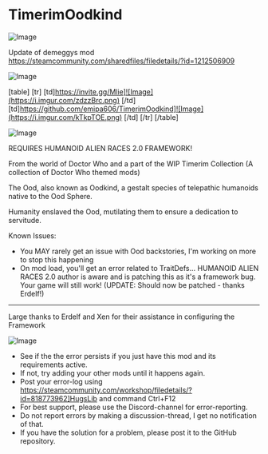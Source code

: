 # TimerimOodkind

![Image](https://i.imgur.com/WAEzk68.png)

Update of demeggys mod
https://steamcommunity.com/sharedfiles/filedetails/?id=1212506909

![Image](https://i.imgur.com/7Gzt3Rg.png)


[table]
	[tr]
		[td]https://invite.gg/Mlie]![Image](https://i.imgur.com/zdzzBrc.png)
[/td]
		[td]https://github.com/emipa606/TimerimOodkind]![Image](https://i.imgur.com/kTkpTOE.png)
[/td]
	[/tr]
[/table]
	
![Image](https://i.imgur.com/NOW7jU1.png)


REQUIRES HUMANOID ALIEN RACES 2.0 FRAMEWORK!

From the world of Doctor Who and a part of the WIP Timerim Collection (A collection of Doctor Who themed mods)

The Ood, also known as Oodkind, a gestalt species of telepathic humanoids native to the Ood Sphere.

Humanity enslaved the Ood, mutilating them to ensure a dedication to servitude.

Known Issues:

- You MAY rarely get an issue with Ood backstories, I&apos;m working on more to stop this happening
- On mod load, you&apos;ll get an error related to TraitDefs... HUMANOID ALIEN RACES 2.0 author is aware and is patching this as it&apos;s a framework bug. Your game will still work! (UPDATE: Should now be patched - thanks Erdelf!)

------------

Large thanks to Erdelf and Xen for their assistance in configuring the Framework


![Image](https://i.imgur.com/Rs6T6cr.png)



-  See if the the error persists if you just have this mod and its requirements active.
-  If not, try adding your other mods until it happens again.
-  Post your error-log using https://steamcommunity.com/workshop/filedetails/?id=818773962]HugsLib and command Ctrl+F12
-  For best support, please use the Discord-channel for error-reporting.
-  Do not report errors by making a discussion-thread, I get no notification of that.
-  If you have the solution for a problem, please post it to the GitHub repository.




